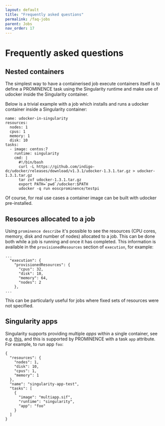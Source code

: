 ```yaml
---
layout: default
title: "Frequently asked questions"
permalink: /faq-jobs
parent: Jobs
nav_order: 17
---
```

# Frequently asked questions
## Nested containers
The simplest way to have a containerised job execute containers itself is to define a PROMINENCE task using
the Singularity runtime and
make use of udocker inside the Singularity container.

Below is a trivial example with a job which installs and runs a udocker container inside a Singularity container:
```
name: udocker-in-singularity
resources:
  nodes: 1
  cpus: 1
  memory: 1
  disk: 10
tasks:
  - image: centos:7
    runtime: singularity
    cmd: |
      #!/bin/bash
      curl -L https://github.com/indigo-dc/udocker/releases/download/v1.3.1/udocker-1.3.1.tar.gz > udocker-1.3.1.tar.gz
      tar zxf udocker-1.3.1.tar.gz
      export PATH=`pwd`/udocker:$PATH
      udocker -q run eoscprominence/testpi
```
Of course, for real use cases a container image can be built with udocker pre-installed.

## Resources allocated to a job
Using `prominence describe` it's possible to see the resources (CPU cores, memory, disk and number of nodes) allocated to a job. This
can be done both while a job is running and once it has completed. This information is available in the `provisionedResources`
section of `execution`, for example:
```
...
  "execution": {
    "provisionedResources": {
      "cpus": 32,
      "disk": 10,
      "memory": 64,
      "nodes": 2
    },
...
```
This can be particularly useful for jobs where fixed sets of resources were not specified.

## Singularity apps
Singularity supports providing multiple *apps* within a single container, see e.g. [this](https://docs.sylabs.io/guides/3.7/user-guide/definition_files.html#apps), and
this is supported by PROMINENCE with a task `app` attribute.
For example, to run app `foo`:
```
{
  "resources": {
    "nodes": 1,
    "disk": 10,
    "cpus": 1,
    "memory": 1
  },
  "name": "singularity-app-test",
  "tasks": [
    {
      "image": "multiapp.sif",
      "runtime": "singularity",
      "app": "foo"
    }
  ]
}
```
